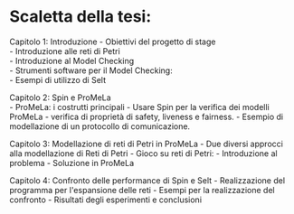 # Scaletta della tesi:

Capitolo 1: Introduzione
	- Obiettivi del progetto di stage  
	- Introduzione alle reti di Petri  
	- Introduzione al Model Checking   
	- Strumenti software per il Model Checking:  
		- Esempi di utilizzo di Selt  

Capitolo 2: Spin e ProMeLa  
	- ProMeLa: i costrutti principali
	- Usare Spin per la verifica dei modelli ProMeLa
		- verifica di proprietà di safety, liveness e fairness. 
	- Esempio di modellazione di un protocollo di comunicazione.

Capitolo 3: Modellazione di reti di Petri in ProMeLa
	- Due diversi approcci alla modellazione di Reti di Petri
	- Gioco su reti di Petri:
		- Introduzione al problema
		- Soluzione in ProMeLa

Capitolo 4: Confronto delle performance di Spin e Selt
	- Realizzazione del programma per l'espansione delle reti
	- Esempi per la realizzazione del confronto
	- Risultati degli esperimenti e conclusioni
